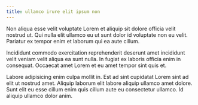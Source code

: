 ```yaml
---
title: ullamco irure elit ipsum non
---
```


Non aliqua esse velit voluptate Lorem et aliquip sit dolore officia velit nostrud ut. Qui nulla elit ullamco eu ut sunt dolor id voluptate non eu velit. Pariatur ex tempor enim et laborum qui ea aute cillum.

Incididunt commodo exercitation reprehenderit deserunt amet incididunt velit veniam velit aliqua ea sunt nulla. In fugiat ex laboris officia enim in consequat. Occaecat amet Lorem et eu amet tempor sint quis et.

Labore adipisicing enim culpa mollit in. Est ad sint cupidatat Lorem sint ad elit ut nostrud amet. Aliquip laborum elit labore aliquip ullamco amet dolore. Sunt elit eu esse cillum enim quis cillum aute eu consectetur ullamco. Id aliquip ullamco dolor anim.